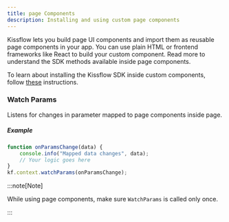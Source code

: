 ```yaml
---
title: page Components
description: Installing and using custom page components
---
```

Kissflow lets you build page UI components and import them as reusable page components in your app. You can use plain HTML or frontend frameworks like React to build your custom component. Read more to understand the SDK methods available inside page components.

To learn about installing the Kissflow SDK inside custom components, follow [these](/installation/) instructions.

### Watch Params

Listens for changes in parameter mapped to page components inside page.

##### Example

```js
function onParamsChange(data) {
	console.info("Mapped data changes", data);
	// Your logic goes here
}
kf.context.watchParams(onParamsChange);
```

:::note[Note]

While using page components, make sure `WatchParams` is called only once. 

:::
